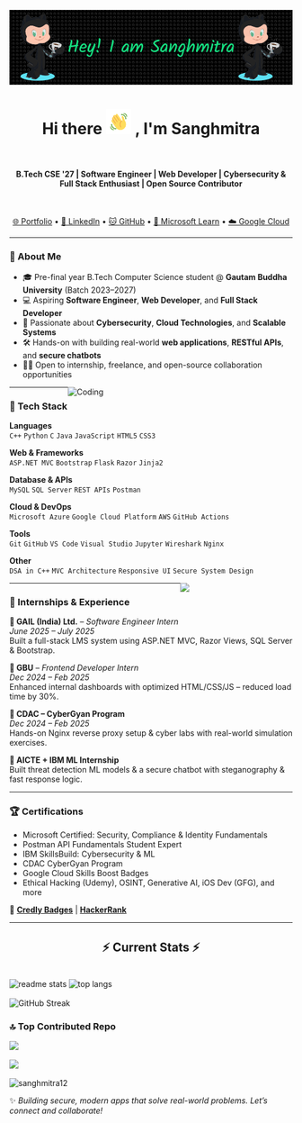  <!--
- 👋 Hi, I’m @Sanghmitra12
- 👀 I’m interested in ... 
- 🌱 I’m currently learning ...
- 💞️ I’m looking to collaborate on ...
- 📫 How to reach me ...
- 😄 Pronouns: ...
- ⚡ Fun fact: ...
-->
<!---
Sanghmitra12/Sanghmitra12 is a ✨ special ✨ repository because its `README.md` (this file) appears on your GitHub profile.
You can click the Preview link to take a look at your changes.
--->

<!-- GitHub Profile README.md - Sanghmitra12 -->
![Header](https://raw.githubusercontent.com/sanghmitra12/sanghmitra12/main/github-header-image.png)

<!--<h1 align="center">Hi <img src="https://raw.githubusercontent.com/sanghmitra12/sanghmitra12/main/wave.gif height="10vh" alt="👋""> , I'm  Sanghmitra</h1>-->

 <h1 align="center">Hi there <img src="https://raw.githubusercontent.com/sanghmitra12/sanghmitra12/main/wave.gif" 
         alt="Waving hand animated gif"
         height="45"
         width="45" /> , I'm  Sanghmitra</h1>

  <br>     
         <h4 align="center">B.Tech CSE '27 | Software Engineer | Web Developer | Cybersecurity & Full Stack Enthusiast | Open Source Contributor</h4>
         
 <br>
         <p align="center">
<!--  <a href="mailto:Sanghmitra1207@gmail.com">📧 Email</a> • -->
  <a href="https://sanghmitra12.github.io/portfolio-website/">🌐 Portfolio</a> • 
  <a href="https://www.linkedin.com/in/sanghmitra-75b9a82a7">💼 LinkedIn</a> • 
  <a href="https://github.com/Sanghmitra12">🐱 GitHub</a> • 
  <a href="https://learn.microsoft.com/en-us/users/sanghmitra-3744/">📘 Microsoft Learn</a> • 
  <a href="https://www.cloudskillsboost.google/public_profiles/d69d1102-51b9-4995-a3be-01ab74ae3e82">☁️ Google Cloud</a>
</p>

---
### 🚀 About Me

- 🎓 Pre-final year B.Tech Computer Science student @ **Gautam Buddha University** (Batch 2023–2027)
- 💻 Aspiring **Software Engineer**, **Web Developer**, and **Full Stack Developer**
- 🔐 Passionate about **Cybersecurity**, **Cloud Technologies**, and **Scalable Systems**
- 🛠️ Hands-on with building real-world **web applications**, **RESTful APIs**, and **secure chatbots**
- 👩‍💼 Open to internship, freelance, and open-source collaboration opportunities



<img align="right" width="400" src="https://camo.githubusercontent.com/c87ad6a19c7544e9b15b362bb5db638da7bb26f1d4442ed5bdf7c9e01640b751/68747470733a2f2f6d69722d73332d63646e2d63662e626568616e63652e6e65742f70726f6a6563745f6d6f64756c65732f68642f3036663231613136313932313931392e363363643738383764306137302e676966" alt="Coding" />

---

### 🧰 Tech Stack

**Languages**  
`C++` `Python` `C` `Java` `JavaScript` `HTML5` `CSS3`

**Web & Frameworks**  
`ASP.NET MVC` `Bootstrap` `Flask` `Razor` `Jinja2`

**Database & APIs**  
`MySQL` `SQL Server` `REST APIs` `Postman`

**Cloud & DevOps**  
`Microsoft Azure` `Google Cloud Platform` `AWS` `GitHub Actions`

**Tools**  
`Git` `GitHub` `VS Code` `Visual Studio` `Jupyter` `Wireshark` `Nginx`

**Other**  
`DSA in C++` `MVC Architecture` `Responsive UI` `Secure System Design`

  <img  align= "right" align= " " src="https://media.giphy.com/media/M9gbBd9nbDrOTu1Mqx/giphy.gif" width="200" />
  
---

### 💼 Internships & Experience

**🔷 GAIL (India) Ltd.** – *Software Engineer Intern*  
*June 2025 – July 2025*  
Built a full-stack LMS system using ASP.NET MVC, Razor Views, SQL Server & Bootstrap.

**🔷 GBU** – *Frontend Developer Intern*  
*Dec 2024 – Feb 2025*  
Enhanced internal dashboards with optimized HTML/CSS/JS – reduced load time by 30%.

**🔷 CDAC – CyberGyan Program**  
*Dec 2024 – Feb 2025*  
Hands-on Nginx reverse proxy setup & cyber labs with real-world simulation exercises.

**🔷 AICTE + IBM ML Internship**  
Built threat detection ML models & a secure chatbot with steganography & fast response logic.

---
### 🏆 Certifications

- Microsoft Certified: Security, Compliance & Identity Fundamentals  
- Postman API Fundamentals Student Expert  
- IBM SkillsBuild: Cybersecurity & ML  
- CDAC CyberGyan Program  
- Google Cloud Skills Boost Badges  
- Ethical Hacking (Udemy), OSINT, Generative AI, iOS Dev (GFG), and more

📜 [**Credly Badges**](https://www.credly.com/users/sanghmitra.) | [**HackerRank**](https://www.hackerrank.com/certificates/d39db296ead6)

---

  <h2 align="center">⚡ Current Stats ⚡</h2>
  
 <div align=" ">
    <!--<img width=390 src="https://streak-stats.demolab.com/?user=sanghmitra12&count_private=true&theme=react&border_radius=10" alt="streak stats"/>-->
<!-- <img src="https://github-readme-streak-stats.herokuapp.com/?user=sanghmitra12&theme=dark&hide_border=true" height="100%"/> -->
   
  <br>
   <img width=415 align="center" src="https://github-readme-stats.vercel.app/api?username=sanghmitra12&show_icons=true&theme=react&rank_icon=github&border_radius=15" alt="readme stats" /> 
 
   <img width=390 align="center" src="https://github-readme-stats.vercel.app/api/top-langs/?username=sanghmitra12&hide=HTML&langs_count=8&layout=compact&theme=react&border_radius=10&size_weight=0.5&count_weight=0.5&exclude_repo=github-readme-stats" alt=" top langs" />

  </br>
 
  <br>
<!--       <img width=390 align="left"src="https://streak-stats.demolab.com/?user=sanghmitra12&count_private=true&theme=react&border_radius=10" alt="streakstats"/>  -->
      <img src="https://github-readme-streak-stats-eight.vercel.app/?user=sanghmitra12&theme=react&layout=compact" alt="GitHub Streak"/>
</br>

</div>

### 🔝 Top Contributed Repo
![](https://github-contributor-stats.vercel.app/api?username=Sanghmitra12&limit=5&theme=dark&combine_all_yearly_contributions=true)

<!---
[![](https://visitcount.itsvg.in/api?id=Sanghmitra12&icon=0&color=0)](https://visitcount.itsvg.in)-->
<!--## 🏆 GitHub Trophies-->
![](https://github-profile-trophy.vercel.app/?username=sanghmitra12&theme=radical&no-frame=false&no-bg=true&margin-w=4)

<!---
[![](https://visitcount.itsvg.in/api?id=sanghmitra12&icon=3&color=3)](https://visitcount.itsvg.in)-->

<p align="left"> <img src="https://komarev.com/ghpvc/?username=sanghmitra12&label=Profile%20views&color=0e75b6&style=flat" alt="sanghmitra12" /> </p>

<!--
### 📊 GitHub Stats

<p align="center">
  <img src="https://github-readme-stats.vercel.app/api?username=Sanghmitra12&show_icons=true&theme=tokyonight" width="45%" />
  <img src="https://github-readme-streak-stats.herokuapp.com/?user=Sanghmitra12&theme=tokyonight" width="45%" />
  <img src="https://github-readme-stats.vercel.app/api/top-langs/?username=Sanghmitra12&layout=compact&theme=tokyonight" width="45%" />
</p>-->

<!---

### 📬 Let's Connect
<!--
- 📧 Email: [Sanghmitra1207@gmail.com](mailto:Sanghmitra1207@gmail.com)
- 📱 Phone: (+91) 7906453576  -->
<!--- 🌐 Portfolio: [sanghmitra12.github.io/portfolio-website](https://sanghmitra12.github.io/portfolio-website)-->

✨ _Building secure, modern apps that solve real-world problems. Let’s connect and collaborate!_
